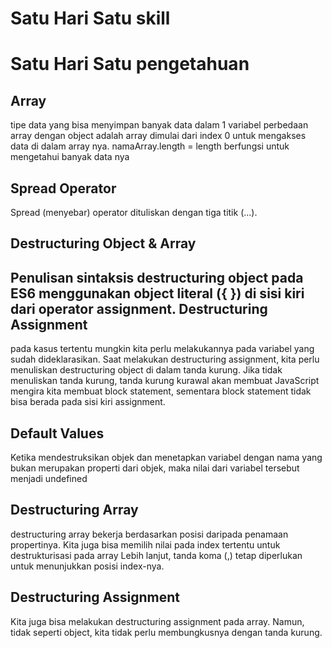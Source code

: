 # Satu Hari Satu skill 
# Satu Hari Satu pengetahuan
Array
-----
tipe data yang bisa menyimpan banyak data dalam 1 variabel
perbedaan array dengan object adalah array dimulai dari index 0 untuk mengakses data di dalam array nya.
namaArray.length = length berfungsi untuk mengetahui banyak data nya  

Spread Operator
---------------
Spread (menyebar) operator  dituliskan dengan tiga titik (...).

Destructuring Object & Array
----------------------------
Penulisan sintaksis destructuring object pada ES6 menggunakan object literal ({ }) di sisi kiri dari operator assignment.
Destructuring Assignment
------------------------
pada kasus tertentu mungkin kita perlu melakukannya pada variabel yang sudah dideklarasikan.
Saat melakukan destructuring assignment, kita perlu menuliskan destructuring object di dalam tanda kurung. Jika tidak menuliskan tanda kurung, tanda kurung kurawal akan membuat JavaScript mengira kita membuat block statement, sementara block statement tidak bisa berada pada sisi kiri assignment.

Default Values
--------------
Ketika mendestruksikan objek dan menetapkan variabel dengan nama yang bukan merupakan properti dari objek, maka nilai dari variabel tersebut menjadi undefined

Destructuring Array
-------------------
destructuring array bekerja berdasarkan posisi daripada penamaan propertinya.
Kita juga bisa memilih nilai pada index tertentu untuk destrukturisasi pada array Lebih lanjut, tanda koma (,) tetap diperlukan untuk menunjukkan posisi index-nya.

Destructuring Assignment
------------------------
Kita juga bisa melakukan destructuring assignment pada array. Namun, tidak seperti object, kita tidak perlu membungkusnya dengan tanda kurung.


